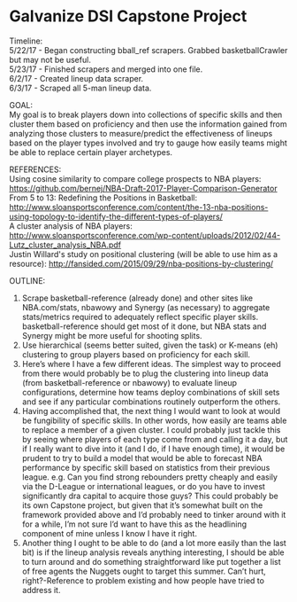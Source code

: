 # Galvanize DSI Capstone Project

Timeline: <br />
5/22/17 - Began constructing bball_ref scrapers. Grabbed basketballCrawler but may not be useful.<br />
5/23/17 - Finished scrapers and merged into one file.<br />
6/2/17 - Created lineup data scraper.<br />
6/3/17 - Scraped all 5-man lineup data.<br />

GOAL: <br />
My goal is to break players down into collections of specific skills and then cluster them based on proficiency and then use the information gained from analyzing those clusters to measure/predict the effectiveness of lineups based on the player types involved and try to gauge how easily teams might be able to replace certain player archetypes. <br />

REFERENCES: <br />
Using cosine similarity to compare college prospects to NBA players: https://github.com/bernej/NBA-Draft-2017-Player-Comparison-Generator <br />
From 5 to 13: Redefining the Positions in Basketball: http://www.sloansportsconference.com/content/the-13-nba-positions-using-topology-to-identify-the-different-types-of-players/ <br />
A cluster analysis of NBA players: http://www.sloansportsconference.com/wp-content/uploads/2012/02/44-Lutz_cluster_analysis_NBA.pdf <br />
Justin Willard's study on positional clustering (will be able to use him as a resource): http://fansided.com/2015/09/29/nba-positions-by-clustering/ <br />

OUTLINE: <br />
1. Scrape basketball-reference (already done) and other sites like NBA.com/stats, nbawowy and Synergy (as necessary) to aggregate stats/metrics required to adequately reflect specific player skills. basketball-reference should get most of it done, but NBA stats and Synergy might be more useful for shooting splits.
2. Use hierarchical (seems better suited, given the task) or K-means (eh) clustering to group players based on proficiency for each skill.
3. Here’s where I have a few different ideas. The simplest way to proceed from there would probably be to plug the clustering into lineup data (from basketball-reference or nbawowy) to evaluate lineup configurations, determine how teams deploy combinations of skill sets and see if any particular combinations routinely outperform the others.
4. Having accomplished that, the next thing I would want to look at would be fungibility of specific skills. In other words, how easily are teams able to replace a member of a given cluster. I could probably just tackle this by seeing where players of each type come from and calling it a day, but if I really want to dive into it (and I do, if I have enough time), it would be prudent to try to build a model that would be able to forecast NBA performance by specific skill based on statistics from their previous league. e.g. Can you find strong rebounders pretty cheaply and easily via the D-League or international leagues, or do you have to invest significantly dra  capital to acquire those guys? This could probably be its own Capstone project, but given that it’s somewhat built on the framework provided above and I’d probably need to tinker around with it for a while, I’m not sure I’d want to have this as the headlining component of mine unless I know I have it right.
5. Another thing I ought to be able to do (and a lot more easily than the last bit) is if the lineup analysis reveals anything interesting, I should be able to turn around and do something straightforward like put together a list of free agents the Nuggets ought to target this summer. Can’t hurt, right?-Reference to problem existing and how people have tried to address it.
